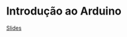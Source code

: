 # Introdução ao Arduino

[Slides](https://www.canva.com/design/DAGOaUVMskM/4-2wv81ikCBOxSEqWf3-9g/view?utm_content=DAGOaUVMskM&utm_campaign=designshare&utm_medium=link&utm_source=editor)
